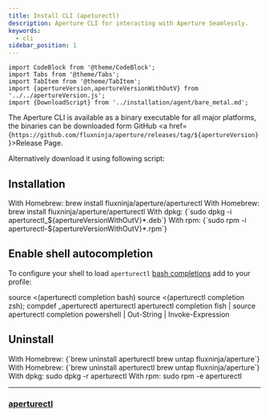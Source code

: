 ```yaml
---
title: Install CLI (apeturectl)
description: Aperture CLI for interacting with Aperture Seamlessly.
keywords:
  - cli
sidebar_position: 1
---
```


```mdx-code-block
import CodeBlock from '@theme/CodeBlock';
import Tabs from '@theme/Tabs';
import TabItem from '@theme/TabItem';
import {apertureVersion,apertureVersionWithOutV} from '../../apertureVersion.js';
import {DownloadScript} from '../installation/agent/bare_metal.md';
```

The Aperture CLI is available as a binary executable for all major platforms,
the binaries can be downloaded form GitHub <a
href={`https://github.com/fluxninja/aperture/releases/tag/${apertureVersion}`}>Release
Page</a>.

Alternatively download it using following script:

<Tabs groupId="packageManager" queryString>
  <TabItem value="dpkg" label="dpkg">
    <DownloadScript packager="deb" arch="amd64" archSeparator="_" versionSeparator="_" component="aperturectl" />
  </TabItem>
  <TabItem value="rpm" label="rpm">
    <DownloadScript packager="rpm" arch="x86_64" archSeparator="." versionSeparator="-" component="aperturectl" />
  </TabItem>
</Tabs>

## Installation

<Tabs groupId="setup" queryString>
<TabItem value="macOS" label="macOS">
With Homebrew:
<CodeBlock language="bash">
brew install fluxninja/aperture/aperturectl
</CodeBlock>
</TabItem>
<TabItem value="Linux" label="Linux">
With Homebrew:
<CodeBlock language="bash">
brew install fluxninja/aperture/aperturectl
</CodeBlock>
With dpkg:
<CodeBlock language="bash">
{`sudo dpkg -i aperturectl_${apertureVersionWithOutV}*.deb`}
</CodeBlock>
With rpm:
<CodeBlock language="bash">
{`sudo rpm -i aperturectl-${apertureVersionWithOutV}*.rpm`}
</CodeBlock>
</TabItem>
</Tabs>

## Enable shell autocompletion

To configure your shell to load `aperturectl`
[bash completions](/reference/aperturectl/completion/completion.md) add to your
profile:

<Tabs>
<TabItem value="bash" label="bash">
<CodeBlock language="bash">
source &lt;(aperturectl completion bash)
</CodeBlock>
</TabItem>
<TabItem value="zsh" label="zsh">
<CodeBlock language="zsh">
source &lt;(aperturectl completion zsh); compdef _aperturectl aperturectl
</CodeBlock>
</TabItem>
<TabItem value="fish" label="fish">
<CodeBlock language="fish">
aperturectl completion fish | source
</CodeBlock>
</TabItem>
<TabItem value="powershell" label="powershell">
<CodeBlock language="powershell">
aperturectl completion powershell | Out-String | Invoke-Expression
</CodeBlock>
</TabItem>
</Tabs>

## Uninstall

<Tabs groupId="setup" queryString>
<TabItem value="macOS" label="macOS">
With Homebrew:
<CodeBlock language="bash">
{`brew uninstall aperturectl
brew untap fluxninja/aperture`}
</CodeBlock>
</TabItem>
<TabItem value="Linux" label="Linux">
With Homebrew:
<CodeBlock language="bash">
{`brew uninstall aperturectl
brew untap fluxninja/aperture`}
</CodeBlock>
With dpkg:
<CodeBlock language="bash">
sudo dpkg -r aperturectl
</CodeBlock>
With rpm:
<CodeBlock language="bash">
sudo rpm -e aperturectl
</CodeBlock>
</TabItem></Tabs>

---

### [aperturectl](/reference/aperturectl/aperturectl.md)
